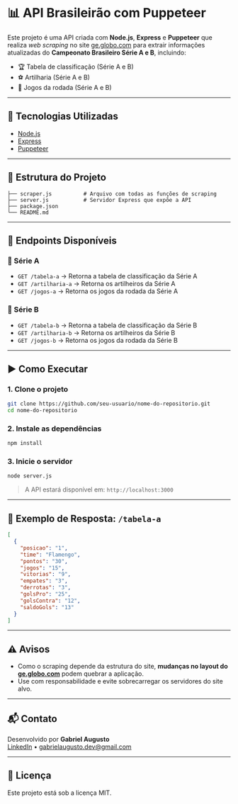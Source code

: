 # 📊 API Brasileirão com Puppeteer

Este projeto é uma API criada com **Node.js**, **Express** e **Puppeteer** que realiza _web scraping_ no site [ge.globo.com](https://ge.globo.com) para extrair informações atualizadas do **Campeonato Brasileiro Série A e B**, incluindo:

- 🏆 Tabela de classificação (Série A e B)
- ⚽ Artilharia (Série A e B)
- 📅 Jogos da rodada (Série A e B)

---

## 🚀 Tecnologias Utilizadas

- [Node.js](https://nodejs.org/)
- [Express](https://expressjs.com/)
- [Puppeteer](https://pptr.dev/)

---

## 📁 Estrutura do Projeto

```
├── scraper.js          # Arquivo com todas as funções de scraping
├── server.js           # Servidor Express que expõe a API
├── package.json
└── README.md
```

---

## 📌 Endpoints Disponíveis

### 🔹 Série A

- `GET /tabela-a` → Retorna a tabela de classificação da Série A
- `GET /artilharia-a` → Retorna os artilheiros da Série A
- `GET /jogos-a` → Retorna os jogos da rodada da Série A

### 🔹 Série B

- `GET /tabela-b` → Retorna a tabela de classificação da Série B
- `GET /artilharia-b` → Retorna os artilheiros da Série B
- `GET /jogos-b` → Retorna os jogos da rodada da Série B

---

## ▶️ Como Executar

### 1. Clone o projeto
```bash
git clone https://github.com/seu-usuario/nome-do-repositorio.git
cd nome-do-repositorio
```

### 2. Instale as dependências
```bash
npm install
```

### 3. Inicie o servidor
```bash
node server.js
```

> A API estará disponível em: `http://localhost:3000`

---

## 📄 Exemplo de Resposta: `/tabela-a`

```json
[
  {
    "posicao": "1",
    "time": "Flamengo",
    "pontos": "30",
    "jogos": "15",
    "vitorias": "9",
    "empates": "3",
    "derrotas": "3",
    "golsPro": "25",
    "golsContra": "12",
    "saldoGols": "13"
  }
]
```

---

## ⚠️ Avisos

- Como o scraping depende da estrutura do site, **mudanças no layout do [ge.globo.com](https://ge.globo.com)** podem quebrar a aplicação.
- Use com responsabilidade e evite sobrecarregar os servidores do site alvo.

---

## 📬 Contato

Desenvolvido por **Gabriel Augusto**  
[LinkedIn](https://www.linkedin.com/in/gabrielaugustoferreiramaia/) • gabrielaugusto.dev@gmail.com

---

## 🏁 Licença

Este projeto está sob a licença MIT.
